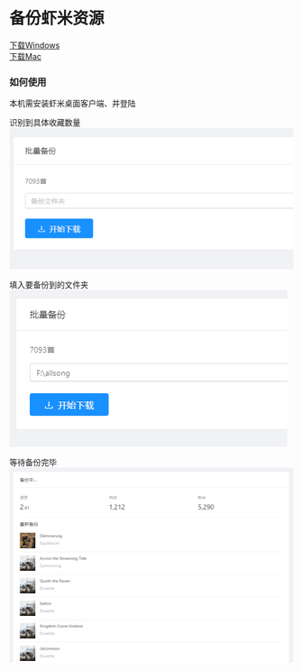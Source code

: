 # 备份虾米资源
[下载Windows](https://github.com/xiami2021/backup/raw/main/dist/backup-0.0.1.exe)  
[下载Mac](https://github.com/xiami2021/backup/raw/main/dist/虾米资源备份-0.0.1.dmg)

### 如何使用
本机需安装虾米桌面客户端、并登陆  

识别到具体收藏数量  
![first](first.png)

填入要备份到的文件夹  
![second](second.png)

等待备份完毕  
![wait](wait.png)
